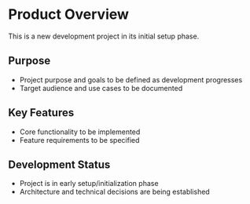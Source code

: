 # Product Overview

This is a new development project in its initial setup phase.

## Purpose
- Project purpose and goals to be defined as development progresses
- Target audience and use cases to be documented

## Key Features
- Core functionality to be implemented
- Feature requirements to be specified

## Development Status
- Project is in early setup/initialization phase
- Architecture and technical decisions are being established